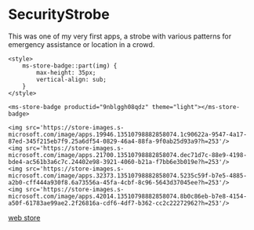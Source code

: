 # SecurityStrobe

This was one of my very first apps, a strobe with various patterns for emergency assistance or location in a crowd.

<div>
    <script type="module" src="https://get.microsoft.com/badge/ms-store-badge.bundled.js"></script>

    <style>
        ms-store-badge::part(img) {
            max-height: 35px;
            vertical-align: sub;
        }
    </style>

    <ms-store-badge productid="9nblggh08qdz" theme="light"></ms-store-badge>

    <img src='https://store-images.s-microsoft.com/image/apps.19946.13510798882858074.1c90622a-9547-4a17-87ed-345f215eb7f9.25a6df54-0829-46a4-88fa-9f0ab25d93a9?h=253'/>
    <img src='https://store-images.s-microsoft.com/image/apps.21700.13510798882858074.dec71d7c-88e9-4198-bde4-ac561b3a6c7c.24402e98-3921-4060-b21a-f7bb6e3b019e?h=253'/>
    <img src='https://store-images.s-microsoft.com/image/apps.32373.13510798882858074.5235c59f-b7e5-4885-a2b0-cff444a930f8.6a73556a-45fa-4cbf-8c96-5643d37045ee?h=253'/>
    <img src='https://store-images.s-microsoft.com/image/apps.42014.13510798882858074.8b0c86eb-b7e8-4154-a50f-61783ae99ae2.2f26816a-cdf6-4df7-b362-cc2c22272962?h=253'/>
</div>

<a href='https://apps.microsoft.com/detail/9nblggh08qdz'>web store</a>

